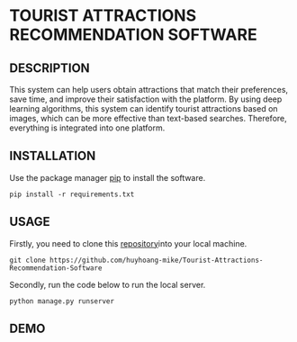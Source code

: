 # TOURIST ATTRACTIONS RECOMMENDATION SOFTWARE
## DESCRIPTION
This system can help users obtain attractions that match their preferences, save time, and improve their satisfaction with the platform. By using deep learning algorithms, this system can identify tourist attractions based on images, which can be more effective than text-based searches. Therefore, everything is integrated into one platform.
## INSTALLATION
Use the package manager [pip](https://pypi.org/project/pip/) to install the software.
``` 
pip install -r requirements.txt
```
## USAGE
Firstly, you need to clone this [repository]([https://pypi.org/project/pip/](https://github.com/huyhoang-mike/Tourist-Attractions-Recommendation-Software))into your local machine.
```
git clone https://github.com/huyhoang-mike/Tourist-Attractions-Recommendation-Software
```
Secondly, run the code below to run the local server.
```
python manage.py runserver
```
## DEMO
